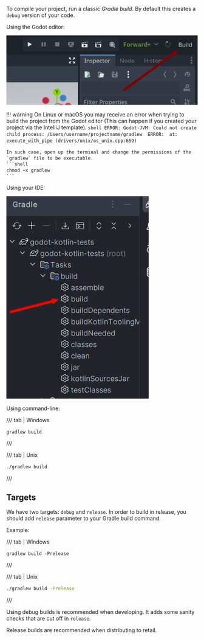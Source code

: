 To compile your project, run a classic *Gradle build*. By default this creates a `debug` version of your code.

Using the Godot editor:

![Build button](../assets/img/editor-plugin/build_button.png)

!!! warning
    On Linux or macOS you may receive an error when trying to build the project from the Godot editor (This can happen if you created your project via the IntelliJ template). 
    ```shell
    ERROR: Godot-JVM: Could not create child process: /Users/username/projectname/gradlew 
    ERROR:  at: execute_with_pipe (drivers/unix/os_unix.cpp:659)
    ```
    
    In such case, open up the terminal and change the permissions of the `gradlew` file to be executable.
    ```shell
    chmod +x gradlew
    ```

Using your IDE:

![Gradle task](../assets/img/build_ide.png)

Using command-line:

/// tab | Windows
```shell
gradlew build
```
///

/// tab | Unix
```bash
./gradlew build
```
///


## Targets

We have two targets: `debug` and `release`.
In order to build in release, you should add `release` parameter to your Gradle build command.

Example:

/// tab | Windows
```shell
gradlew build -Prelease
```
///

/// tab | Unix
```bash
./gradlew build -Prelease
```
///

Using debug builds is recommended when developing. It adds some sanity checks that are cut off in `release`.  

Release builds are recommended when distributing to retail.
